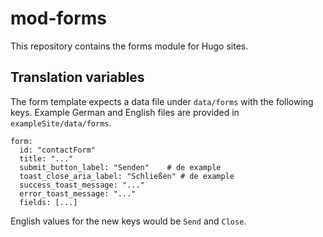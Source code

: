 # mod-forms

This repository contains the forms module for Hugo sites.

## Translation variables

The form template expects a data file under `data/forms` with the following keys. Example German and English files are provided in `exampleSite/data/forms`.

```
form:
  id: "contactForm"
  title: "..."
  submit_button_label: "Senden"    # de example
  toast_close_aria_label: "Schließen" # de example
  success_toast_message: "..."
  error_toast_message: "..."
  fields: [...]
```

English values for the new keys would be `Send` and `Close`.
